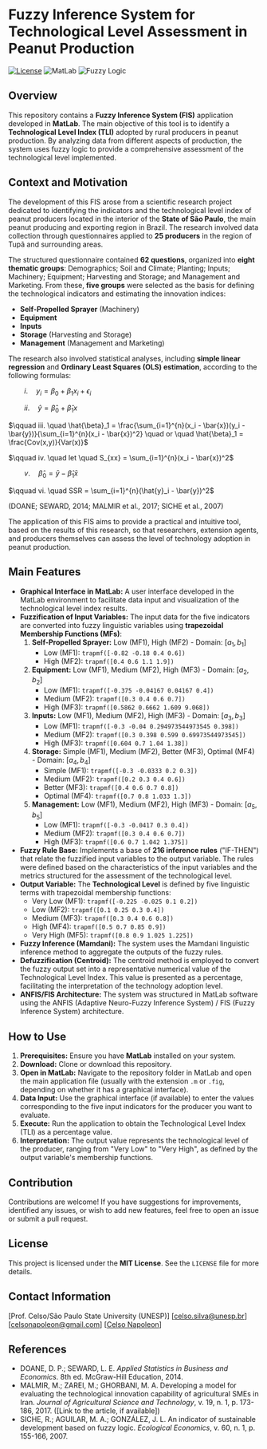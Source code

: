 # Fuzzy Inference System for Technological Level Assessment in Peanut Production

[![License](https://img.shields.io/badge/License-MIT-yellow.svg)](https://opensource.org/licenses/MIT)
![MatLab](https://img.shields.io/badge/Tech-MatLab-blue)
![Fuzzy Logic](https://img.shields.io/badge/Concept-Fuzzy_Logic-brightgreen)

## Overview

This repository contains a **Fuzzy Inference System (FIS)** application developed in **MatLab**. The main objective of this tool is to identify a **Technological Level Index (TLI)** adopted by rural producers in peanut production. By analyzing data from different aspects of production, the system uses fuzzy logic to provide a comprehensive assessment of the technological level implemented.

## Context and Motivation

The development of this FIS arose from a scientific research project dedicated to identifying the indicators and the technological level index of peanut producers located in the interior of the **State of São Paulo**, the main peanut producing and exporting region in Brazil. The research involved data collection through questionnaires applied to **25 producers** in the region of Tupã and surrounding areas.

The structured questionnaire contained **62 questions**, organized into **eight thematic groups**: Demographics; Soil and Climate; Planting; Inputs; Machinery; Equipment; Harvesting and Storage; and Management and Marketing. From these, **five groups** were selected as the basis for defining the technological indicators and estimating the innovation indices:

* **Self-Propelled Sprayer** (Machinery)
* **Equipment**
* **Inputs**
* **Storage** (Harvesting and Storage)
* **Management** (Management and Marketing)

The research also involved statistical analyses, including **simple linear regression** and **Ordinary Least Squares (OLS) estimation**, according to the following formulas:

$\qquad i. \quad y_i = \beta_0 + \beta_1 x_i + \epsilon_i$

$\qquad ii. \quad \hat{y} = \hat{\beta}_0 + \hat{\beta}_1 x$

$\qquad iii. \quad \hat{\beta}_1 = \frac{\sum_{i=1}^{n}(x_i - \bar{x})(y_i - \bar{y})}{\sum_{i=1}^{n}(x_i - \bar{x})^2} \quad or \quad \hat{\beta}_1 = \frac{Cov(x,y)}{Var(x)}$

$\qquad iv. \quad let \quad S_{xx} = \sum_{i=1}^{n}(x_i - \bar{x})^2$

$\qquad v. \quad \hat{\beta}_0 = \bar{y} - \hat{\beta}_1 \bar{x}$

$\qquad vi. \quad SSR = \sum_{i=1}^{n}(\hat{y}_i - \bar{y})^2$

(DOANE; SEWARD, 2014; MALMIR et al., 2017; SICHE et al., 2007)

The application of this FIS aims to provide a practical and intuitive tool, based on the results of this research, so that researchers, extension agents, and producers themselves can assess the level of technology adoption in peanut production.

## Main Features

* **Graphical Interface in MatLab:** A user interface developed in the MatLab environment to facilitate data input and visualization of the technological level index results.
* **Fuzzification of Input Variables:** The input data for the five indicators are converted into fuzzy linguistic variables using **trapezoidal Membership Functions (MFs)**:
    1.  **Self-Propelled Sprayer:** Low (MF1), High (MF2) - Domain: $[a_1, b_1]$
        * Low (MF1): `trapmf([-0.82 -0.18 0.4 0.6])`
        * High (MF2): `trapmf([0.4 0.6 1.1 1.9])`
    2.  **Equipment:** Low (MF1), Medium (MF2), High (MF3) - Domain: $[a_2, b_2]$
        * Low (MF1): `trapmf([-0.375 -0.04167 0.04167 0.4])`
        * Medium (MF2): `trapmf([0.3 0.4 0.6 0.7])`
        * High (MF3): `trapmf([0.5862 0.6662 1.609 9.068])`
    3.  **Inputs:** Low (MF1), Medium (MF2), High (MF3) - Domain: $[a_3, b_3]$
        * Low (MF1): `trapmf([-0.3 -0.04 0.294973544973545 0.398])`
        * Medium (MF2): `trapmf([0.3 0.398 0.599 0.69973544973545])`
        * High (MF3): `trapmf([0.604 0.7 1.04 1.38])`
    4.  **Storage:** Simple (MF1), Medium (MF2), Better (MF3), Optimal (MF4) - Domain: $[a_4, b_4]$
        * Simple (MF1): `trapmf([-0.3 -0.0333 0.2 0.3])`
        * Medium (MF2): `trapmf([0.2 0.3 0.4 0.6])`
        * Better (MF3): `trapmf([0.4 0.6 0.7 0.8])`
        * Optimal (MF4): `trapmf([0.7 0.8 1.033 1.3])`
    5.  **Management:** Low (MF1), Medium (MF2), High (MF3) - Domain: $[a_5, b_5]$
        * Low (MF1): `trapmf([-0.3 -0.0417 0.3 0.4])`
        * Medium (MF2): `trapmf([0.3 0.4 0.6 0.7])`
        * High (MF3): `trapmf([0.6 0.7 1.042 1.375])`
* **Fuzzy Rule Base:** Implements a base of **216 inference rules** ("IF-THEN") that relate the fuzzified input variables to the output variable. The rules were defined based on the characteristics of the input variables and the metrics structured for the assessment of the technological level.
* **Output Variable:** The **Technological Level** is defined by five linguistic terms with trapezoidal membership functions:
    * Very Low (MF1): `trapmf([-0.225 -0.025 0.1 0.2])`
    * Low (MF2): `trapmf([0.1 0.25 0.3 0.4])`
    * Medium (MF3): `trapmf([0.3 0.4 0.6 0.8])`
    * High (MF4): `trapmf([0.5 0.7 0.85 0.9])`
    * Very High (MF5): `trapmf([0.8 0.9 1.025 1.225])`
* **Fuzzy Inference (Mamdani):** The system uses the Mamdani linguistic inference method to aggregate the outputs of the fuzzy rules.
* **Defuzzification (Centroid):** The centroid method is employed to convert the fuzzy output set into a representative numerical value of the Technological Level Index. This value is presented as a percentage, facilitating the interpretation of the technology adoption level.
* **ANFIS/FIS Architecture:** The system was structured in MatLab software using the ANFIS (Adaptive Neuro-Fuzzy Inference System) / FIS (Fuzzy Inference System) architecture.

## How to Use

1.  **Prerequisites:** Ensure you have **MatLab** installed on your system.
2.  **Download:** Clone or download this repository.
3.  **Open in MatLab:** Navigate to the repository folder in MatLab and open the main application file (usually with the extension `.m` or `.fig`, depending on whether it has a graphical interface).
4.  **Data Input:** Use the graphical interface (if available) to enter the values corresponding to the five input indicators for the producer you want to evaluate.
5.  **Execute:** Run the application to obtain the Technological Level Index (TLI) as a percentage value.
6.  **Interpretation:** The output value represents the technological level of the producer, ranging from "Very Low" to "Very High", as defined by the output variable's membership functions.

## Contribution

Contributions are welcome! If you have suggestions for improvements, identified any issues, or wish to add new features, feel free to open an issue or submit a pull request.

## License

This project is licensed under the **MIT License**. See the `LICENSE` file for more details.

## Contact Information
[Prof. Celso/São Paulo State University (UNESP)]
[celso.silva@unesp.br] [celsonapoleon@gmail.com]
[[Celso Napoleon](https://www.linkedin.com/in/celsonapoleon/)]
## References

* DOANE, D. P.; SEWARD, L. E. *Applied Statistics in Business and Economics*. 8th ed. McGraw-Hill Education, 2014.
* MALMIR, M.; ZAREI, M.; GHORBANI, M. A. Developing a model for evaluating the technological innovation capability of agricultural SMEs in Iran. *Journal of Agricultural Science and Technology*, v. 19, n. 1, p. 173-186, 2017. ([Link to the article, if available])
* SICHE, R.; AGUILAR, M. A.; GONZÁLEZ, J. L. An indicator of sustainable development based on fuzzy logic. *Ecological Economics*, v. 60, n. 1, p. 155-166, 2007. 
